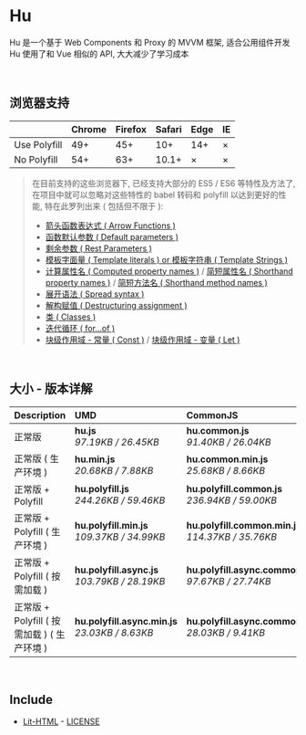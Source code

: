 # Hu
Hu 是一个基于 Web Components 和 Proxy 的 MVVM 框架, 适合公用组件开发<br>
Hu 使用了和 Vue 相似的 API, 大大减少了学习成本

<br>

## 浏览器支持

|              | Chrome | Firefox | Safari | Edge | IE |
| :-           | :-     | :-      | :-     | :-   | :- |
| Use Polyfill | 49+    | 45+     | 10+    | 14+  | ×  |
| No Polyfill  | 54+    | 63+     | 10.1+  | ×    | ×  |

> 在目前支持的这些浏览器下, 已经支持大部分的 ES5 / ES6 等特性及方法了,<br>
> 在项目中就可以忽略对这些特性的 babel 转码和 polyfill 以达到更好的性能, 特在此罗列出来 ( 包括但不限于 ): <br>
  > - [箭头函数表达式 ( Arrow Functions )](https://developer.mozilla.org/zh-CN/docs/Web/JavaScript/Reference/Functions/Arrow_functions)
  > - [函数默认参数 ( Default parameters )](https://developer.mozilla.org/zh-CN/docs/Web/JavaScript/Reference/Functions/Default_parameters)
  > - [剩余参数 ( Rest Parameters )](https://developer.mozilla.org/zh-CN/docs/Web/JavaScript/Reference/Functions/Rest_parameters)
  > - [模板字面量 ( Template literals ) or 模板字符串 ( Template Strings )](https://developer.mozilla.org/zh-CN/docs/Web/JavaScript/Reference/template_strings)
  > - [计算属性名 ( Computed property names )](https://developer.mozilla.org/zh-CN/docs/Web/JavaScript/Reference/Operators/Object_initializer#计算属性名) / [简短属性名 ( Shorthand property names )](https://developer.mozilla.org/zh-CN/docs/Web/JavaScript/Reference/Operators/Object_initializer#属性定义) / [简短方法名 ( Shorthand method names )](https://developer.mozilla.org/zh-CN/docs/Web/JavaScript/Reference/Operators/Object_initializer#方法定义)
  > - [展开语法 ( Spread syntax )](https://developer.mozilla.org/zh-CN/docs/Web/JavaScript/Reference/Operators/Spread_syntax)
  > - [解构赋值 ( Destructuring assignment )](https://developer.mozilla.org/zh-CN/docs/Web/JavaScript/Reference/Operators/Destructuring_assignment)
  > - [类 ( Classes )](https://developer.mozilla.org/zh-CN/docs/Web/JavaScript/Reference/Classes)
  > - [迭代循环 ( for...of )](https://developer.mozilla.org/zh-CN/docs/Web/JavaScript/Reference/Statements/for...of)
  > - [块级作用域 - 常量 ( Const )](https://developer.mozilla.org/zh-CN/docs/Web/JavaScript/Reference/Statements/const) / [块级作用域 - 变量 ( Let )](https://developer.mozilla.org/zh-CN/docs/Web/JavaScript/Reference/Statements/let)

<br>

## 大小 - 版本详解
| Description | UMD | CommonJS | ES Module |
| :- | :- | :- | :- |
| 正常版 | **hu.js**<br>*97.19KB / 26.45KB* | **hu.common.js**<br>*91.40KB / 26.04KB* | **hu.esm.js**<br>*91.38KB / 26.03KB* |
| 正常版 ( 生产环境 ) | **hu.min.js**<br>*20.68KB / 7.88KB* | **hu.common.min.js**<br>*25.68KB / 8.66KB* | **hu.esm.min.js**<br>*20.51KB / 7.81KB* |
| 正常版 + Polyfill | **hu.polyfill.js**<br>*244.26KB / 59.46KB* | **hu.polyfill.common.js**<br>*236.94KB / 59.00KB* | **hu.polyfill.esm.js**<br>*236.93KB / 58.99KB* |
| 正常版 + Polyfill ( 生产环境 ) | **hu.polyfill.min.js**<br>*109.37KB / 34.99KB* | **hu.polyfill.common.min.js**<br>*114.37KB / 35.76KB* | **hu.polyfill.esm.min.js**<br>*109.21KB / 34.92KB* |
| 正常版 + Polyfill ( 按需加载 ) | **hu.polyfill.async.js**<br>*103.79KB / 28.19KB* | **hu.polyfill.async.common.js**<br>*97.67KB / 27.74KB* | **hu.polyfill.async.esm.js**<br>*97.66KB / 27.72KB* |
| 正常版 + Polyfill ( 按需加载 ) ( 生产环境 ) | **hu.polyfill.async.min.js**<br>*23.03KB / 8.63KB* | **hu.polyfill.async.common.min.js**<br>*28.03KB / 9.41KB* | **hu.polyfill.async.esm.min.js**<br>*22.86KB / 8.55KB* |

<br>

## Include
  - [Lit-HTML](https://github.com/Polymer/lit-html) \- [LICENSE](https://github.com/Polymer/lit-html/blob/master/LICENSE)